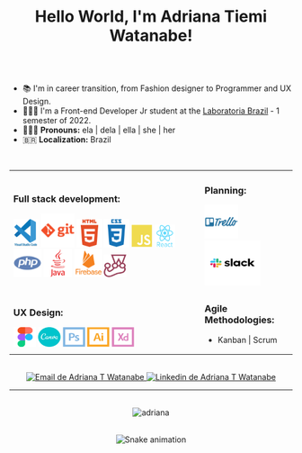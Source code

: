 <h1 align="center">Hello World, I'm Adriana Tiemi Watanabe!</h1>
<br>
<br>
<ul>
  <li>📚 I'm in career transition, from Fashion designer to Programmer and UX Design.</li>
  <li>👩🏻‍💻 I'm a Front-end Developer Jr student at the <a href="https://github.com/Laboratoria">Laboratoria Brazil</a> - 1 semester of 2022.</li>
  <li>🙋🏻‍♀️ <strong>Pronouns:</strong> ela | dela | ella | she | her</li>
  <li>🇧🇷 <strong>Localization:</strong> Brazil</li>
</ul>

<br>
<div align="center">

  <table>
    <tr>
      <td>
        <h3>Full stack development:</h3>
        <div style="display: inline_block">
          <img alt="VSCode" width="45" height="50" src="https://github.com/devicons/devicon/blob/master/icons/vscode/vscode-original-wordmark.svg" />
          <img alt="Git" width="60" height="60" src="https://github.com/devicons/devicon/blob/master/icons/git/git-plain-wordmark.svg">
          <img alt="HTML5" width="45" height="50" src="https://github.com/devicons/devicon/blob/master/icons/html5/html5-plain-wordmark.svg">
          <img alt="CSS3" width="45" height="50" src="https://github.com/devicons/devicon/blob/master/icons/css3/css3-plain-wordmark.svg">
          <img alt="ECMAScript/JavaScript" width="37" height="40" src="https://github.com/devicons/devicon/blob/master/icons/javascript/javascript-plain.svg">
          <img alt="React" width="37" height="40" src="https://github.com/devicons/devicon/blob/master/icons/react/react-original-wordmark.svg">
          <img alt="PHP" width="50" height="50" src="https://github.com/devicons/devicon/blob/master/icons/php/php-plain.svg" /></a>
          <img alt="Java" width="50" height="50" src="https://github.com/devicons/devicon/blob/master/icons/java/java-plain-wordmark.svg" /></a>
          <img alt="Firebase" width="50" height="50" src="https://github.com/devicons/devicon/blob/master/icons/firebase/firebase-plain-wordmark.svg" />        
          <img alt="Jest" width="40" height="40" src="https://github.com/devicons/devicon/blob/master/icons/jest/jest-plain.svg" />    
        </div>
      </td>
      <td>
        <h3>Planning:</h3>
        <div style="display: inline_block">
          <img alt="Trello" height="60" width="60" src="https://github.com/devicons/devicon/blob/master/icons/trello/trello-plain-wordmark.svg">
          <img alt="Slack" height="80" width="100" src="https://github.com/devicons/devicon/blob/master/icons/slack/slack-original-wordmark.svg">
        </div>
      </td>
    </tr>
    <tr>
      <td>
        <h3>UX Design:</h3>
        <div style="display: inline_block">
          <img alt="Figma" height="35" width="40" src="https://github.com/devicons/devicon/blob/master/icons/figma/figma-original.svg">
          <img alt="Canva" height="35" width="40" src="https://github.com/devicons/devicon/blob/master/icons/canva/canva-original.svg">
          <img alt="Adobe Photoshop" height="35" width="40" src="https://github.com/devicons/devicon/blob/master/icons/photoshop/photoshop-line.svg">
          <img alt="Adobe Illustrator" height="35" width="40" src="https://raw.githubusercontent.com/devicons/devicon/2ae2a900d2f041da66e950e4d48052658d850630/icons/illustrator/illustrator-line.svg">
          <img alt="Adobe XD" height="35" width="40" src="https://github.com/devicons/devicon/blob/master/icons/xd/xd-line.svg">
        </div>
      </td>
      <td>
        <h3>Agile Methodologies:</h3>
        <ul>
          <li>Kanban | Scrum</li>
        </ul>
      </td>
    </tr>
  </table>
<br>
<div align="center">
  <a href="mailto:a.kirstein.w@gmail.com" target="_blank"><img src="https://img.shields.io/badge/Gmail-D14836?style=for-the-badge&logo=gmail&logoColor=white" alt="Email de Adriana T Watanabe">
  <a href="https://www.linkedin.com/in/adrianatwatanabe" target="_blank"><img src="https://img.shields.io/badge/-LinkedIn-%230077B5?style=for-the-badge&logo=linkedin&logoColor=white" alt="Linkedin de Adriana T Watanabe"></a>
</div>
  

<hr>

<br>
<img alt="adriana" height="180em" src="https://github-readme-stats.vercel.app/api?username=adrianatwatanabe&show_icons=true&theme=radical&include_all_commits=true"/>
<br><br>
  
 ![Snake animation](https://github.com/adrianatwatanabe/adrianatwatanabe/blob/output/github-contribution-grid-snake.svg)
 
</div>
